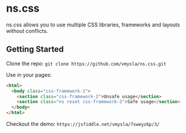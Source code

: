 # ns.css
ns.css allows you to use multiple CSS libraries, frameworks and layouts without conflicts.

## Getting Started

Clone the repo: `git clone https://github.com/vmysla/ns.css.git`

Use in your pages:

``` html
<html>
  <body class="css-framework-1">
  	<section class="css-framework-2">Unsafe usage</section>
  	<section class="ns reset css-framework-2">Safe usage</section>
  </body>
</html>
```

Checkout the demo: `https://jsfiddle.net/vmysla/7sweyz6p/3/`

